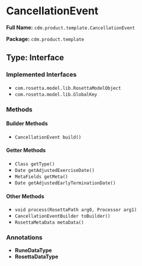 # CancellationEvent

**Full Name:** `cdm.product.template.CancellationEvent`

**Package:** `cdm.product.template`

## Type: Interface

### Implemented Interfaces

- `com.rosetta.model.lib.RosettaModelObject`
- `com.rosetta.model.lib.GlobalKey`

### Methods

#### Builder Methods

- `CancellationEvent build()`

#### Getter Methods

- `Class getType()`
- `Date getAdjustedExerciseDate()`
- `MetaFields getMeta()`
- `Date getAdjustedEarlyTerminationDate()`

#### Other Methods

- `void process(RosettaPath arg0, Processor arg1)`
- `CancellationEventBuilder toBuilder()`
- `RosettaMetaData metaData()`

### Annotations

- **RuneDataType**
- **RosettaDataType**

